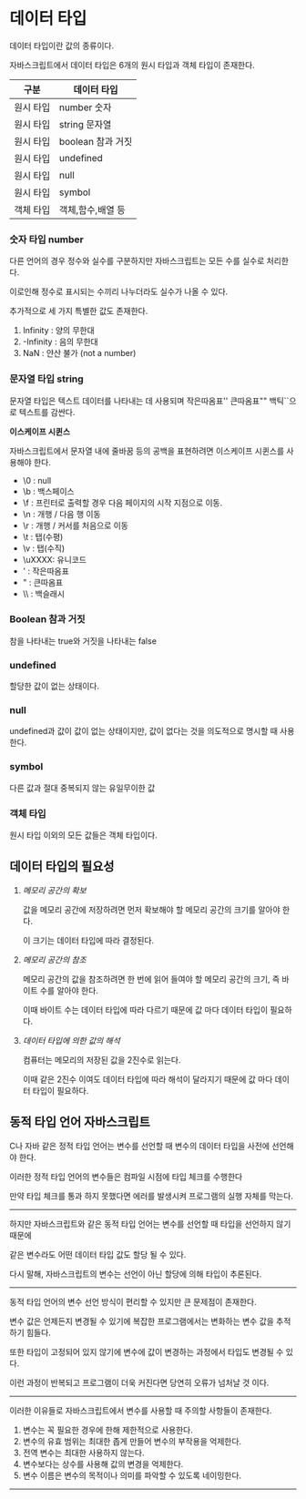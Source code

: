 # 데이터 타입

데이터 타입이란 값의 종류이다.

자바스크립트에서 데이터 타입은 6개의 원시 타입과 객체 타입이 존재한다.

| 구분      | 데이터 타입       |
| --------- | ----------------- |
| 원시 타입 | number 숫자       |
| 원시 타입 | string 문자열     |
| 원시 타입 | boolean 참과 거짓 |
| 원시 타입 | undefined         |
| 원시 타입 | null              |
| 원시 타입 | symbol            |
| 객체 타입 | 객체,함수,배열 등 |

### 숫자 타입 number

다른 언어의 경우 정수와 실수를 구분하지만 자바스크립트는 모든 수를 실수로 처리한다.

이로인해 정수로 표시되는 수끼리 나누더라도 실수가 나올 수 있다.

추가적으로 세 가지 특별한 값도 존재한다.

1. Infinity : 양의 무한대
2. -Infinity : 음의 무한대
3. NaN : 얀산 불가 (not a number)

### 문자열 타입 string

문자열 타입은 텍스트 데이터를 나타내는 데 사용되며 작은따옴표'' 큰따옴표"" 백틱``으로 텍스트를 감싼다.

**이스케이프 시퀸스**

자바스크립트에서 문자열 내에 줄바꿈 등의 공백을 표현하려면 이스케이프 시퀸스를 사용해야 한다.

- \0 : null
- \b : 백스페이스
- \f : 프린터로 출력할 경우 다음 페이지의 시작 지점으로 이동.
- \n : 개행 / 다음 행 이동
- \r : 개행 / 커서를 처음으로 이동
- \t : 탭(수평)
- \v : 탭(수직)
- \uXXXX: 유니코드
- \' : 작은따옴표
- \" : 큰따옴표
- \\\ : 백슬래시

### Boolean 참과 거짓

참을 나타내는 true와 거짓을 나타내는 false

### undefined

할당한 값이 없는 상태이다.

### null

undefined과 값이 값이 없는 상태이지만, 값이 없다는 것을 의도적으로 명시할 때 사용한다.

### symbol

다른 값과 절대 중복되지 않는 유일무이한 값

### 객체 타입

원시 타입 이외의 모든 값들은 객체 타입이다.

## 데이터 타입의 필요성

1. _메모리 공간의 확보_

   값을 메모리 공간에 저장하려면 먼저 확보해야 할 메모리 공간의 크기를 알아야 한다.

   이 크기는 데이터 타입에 따라 결정된다.

2. _메모리 공간의 참조_

   메모리 공간의 값을 참조하려면 한 번에 읽어 들여야 할 메모리 공간의 크기, 즉 바이트 수를 알아야 한다.

   이때 바이트 수는 데이터 타입에 따라 다르기 때문에 값 마다 데이터 타입이 필요하다.

3. _데이터 타입에 의한 값의 해석_

   컴퓨터는 메모리의 저장된 값을 2진수로 읽는다.

   이때 같은 2진수 이여도 데이터 타입에 따라 해석이 달라지기 때문에 값 마다 데이터 타입이 필요하다.

## 동적 타입 언어 자바스크립트

C나 자바 같은 정적 타입 언어는 변수를 선언할 때 변수의 데이터 타입을 사전에 선언해야 한다.

이러한 정적 타입 언어의 변수들은 컴파일 시점에 타입 체크를 수행한다

만약 타입 체크를 통과 하지 못했다면 에러를 발생시켜 프로그램의 실행 자체를 막는다.

---

하지만 자바스크립트와 같은 동적 타입 언어는 변수를 선언할 때 타입을 선언하지 않기 때문에

같은 변수라도 어떤 데이터 타입 값도 할당 될 수 있다.

다시 말해, 자바스크립트의 변수는 선언이 아닌 할당에 의해 타입이 추론된다.

---

동적 타입 언어의 변수 선언 방식이 편리할 수 있지만 큰 문제점이 존재한다.

변수 값은 언제든지 변경될 수 있기에 복잡한 프로그램에서는 변화하는 변수 값을 추적하기 힘들다.

또한 타입이 고정되어 있지 않기에 변수에 값이 변경하는 과정에서 타입도 변경될 수 있다.

이런 과정이 반복되고 프로그램이 더욱 커진다면 당연히 오류가 넘처날 것 이다.

---

이러한 이유들로 자바스크립트에서 변수를 사용할 때 주의할 사항들이 존재한다.

1. 변수는 꼭 필요한 경우에 한해 제한적으로 사용한다.
2. 변수의 유효 범위는 최대한 좁게 만들어 변수의 부작용을 억제한다.
3. 전역 변수는 최대한 사용하지 않는다.
4. 변수보다는 상수를 사용해 값의 변경을 억제한다.
5. 변수 이름은 변수의 목적이나 의미를 파악할 수 있도록 네이밍한다.

---

